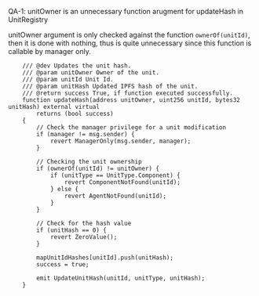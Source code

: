 QA-1: unitOwner is an unnecessary function arugment for updateHash in UnitRegistry

unitOwner argument is only checked against the function `ownerOf(unitId)`, then it is done with nothing, thus is quite unnecessary since this function is callable by manager only.

```solidity
    /// @dev Updates the unit hash.
    /// @param unitOwner Owner of the unit.
    /// @param unitId Unit Id.
    /// @param unitHash Updated IPFS hash of the unit.
    /// @return success True, if function executed successfully.
    function updateHash(address unitOwner, uint256 unitId, bytes32 unitHash) external virtual
        returns (bool success)
    {
        // Check the manager privilege for a unit modification
        if (manager != msg.sender) {
            revert ManagerOnly(msg.sender, manager);
        }

        // Checking the unit ownership
        if (ownerOf(unitId) != unitOwner) {
            if (unitType == UnitType.Component) {
                revert ComponentNotFound(unitId);
            } else {
                revert AgentNotFound(unitId);
            }
        }

        // Check for the hash value
        if (unitHash == 0) {
            revert ZeroValue();
        }

        mapUnitIdHashes[unitId].push(unitHash);
        success = true;

        emit UpdateUnitHash(unitId, unitType, unitHash);
    }
```